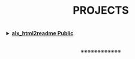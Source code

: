 <h1 align="center"><b>PROJECTS</b></h1><br>

<details>
<summary><b><a href="">alx_html2readme Public</a></b></summary>

> A Python script that converts web pages of alx school projects into formatted README files for easier documentation.

<br><p align="center">※※※※※※※※※※※※</p><br>
</details>

<!-- <details>
<summary><b><a href=""> </a></b></summary><br>


<br><p align="center">※※※※※※※※※※※※</p><br>
</details> -->

<!-- ==================================================================== -->

<br>
<p align="center">※※※※※※※※※※※※</p>
<br>

<!-- <details>
<summary><b><a href=""> </a></b></summary><br>


<br><p align="center">※※※※※※※※※※※※</p><br>
</details> -->

<!-- <details>
<summary><b><a href=""> </a></b></summary><br>


<br><p align="center">※※※※※※※※※※※※</p><br>
</details> -->

